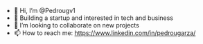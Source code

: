 - 👋 Hi, I’m @Pedrougv1
- 👀 Building a startup and interested in tech and business
- 💞️ I’m looking to collaborate on new projects
- 📫 How to reach me: https://www.linkedin.com/in/pedrougarza/

<!---
Pedrougv1/Pedrougv1 is a ✨ special ✨ repository because its `README.md` (this file) appears on your GitHub profile.
You can click the Preview link to take a look at your changes.
--->
